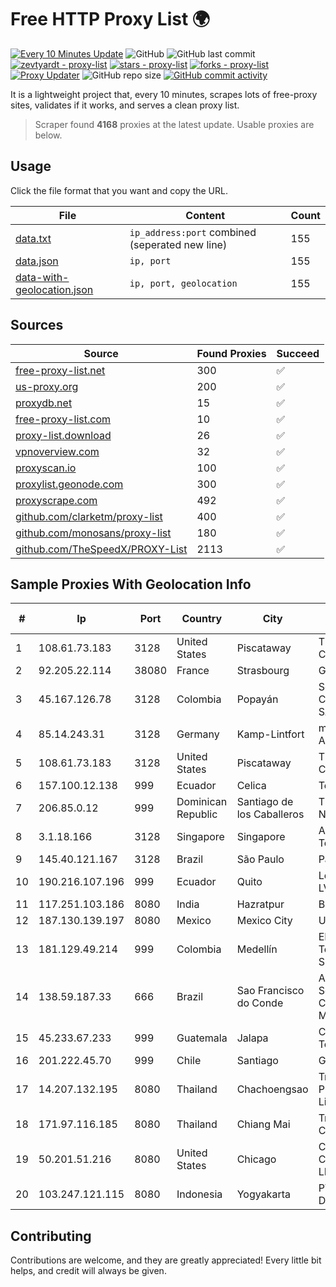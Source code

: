 
# Free HTTP Proxy List 🌍

[![Every 10 Minutes Update](https://github.com/mertguvencli/http-proxy-list/actions/workflows/main.yml/badge.svg?branch=main)](https://github.com/mertguvencli/http-proxy-list/actions/workflows/main.yml)
![GitHub](https://img.shields.io/github/license/mertguvencli/http-proxy-list)
![GitHub last commit](https://img.shields.io/github/last-commit/mertguvencli/http-proxy-list)
[![zevtyardt - proxy-list](https://img.shields.io/static/v1?label=zevtyardt&message=proxy-list&color=blue&logo=github)](https://github.com/zevtyardt/proxy-list "Go to GitHub repo")
[![stars - proxy-list](https://img.shields.io/github/stars/zevtyardt/proxy-list?style=social)](https://github.com/zevtyardt/proxy-list)
[![forks - proxy-list](https://img.shields.io/github/forks/zevtyardt/proxy-list?style=social)](https://github.com/zevtyardt/proxy-list)
[![Proxy Updater](https://github.com/zevtyardt/proxy-list/workflows/Proxy%20Updater/badge.svg)](https://github.com/zevtyardt/proxy-list/actions?query=workflow:"Proxy+Updater")
![GitHub repo size](https://img.shields.io/github/repo-size/zevtyardt/proxy-list)
[![GitHub commit activity](https://img.shields.io/github/commit-activity/m/zevtyardt/proxy-list?logo=commits)](https://github.com/zevtyardt/proxy-list/commits/main)

It is a lightweight project that, every 10 minutes, scrapes lots of free-proxy sites, validates if it works, and serves a clean proxy list.

> Scraper found **4168** proxies at the latest update. Usable proxies are below.

## Usage

Click the file format that you want and copy the URL.

|File|Content|Count|
|----|-------|-----|
|[data.txt](https://raw.githubusercontent.com/mertguvencli/http-proxy-list/main/proxy-list/data.txt)|`ip_address:port` combined (seperated new line)|155|
|[data.json](https://raw.githubusercontent.com/mertguvencli/http-proxy-list/main/proxy-list/data.json)|`ip, port`|155|
|[data-with-geolocation.json](https://raw.githubusercontent.com/mertguvencli/http-proxy-list/main/proxy-list/data-with-geolocation.json)|`ip, port, geolocation`|155|

## Sources

|Source|Found Proxies|Succeed|
|------|-------------|-------|
|[free-proxy-list.net](https://free-proxy-list.net)|300|✅|
|[us-proxy.org](https://www.us-proxy.org)|200|✅|
|[proxydb.net](http://proxydb.net)|15|✅|
|[free-proxy-list.com](https://free-proxy-list.com/?page=&port=&type%5B%5D=http&type%5B%5D=https&up_time=0&search=Search)|10|✅|
|[proxy-list.download](https://www.proxy-list.download/HTTP)|26|✅|
|[vpnoverview.com](https://vpnoverview.com/privacy/anonymous-browsing/free-proxy-servers)|32|✅|
|[proxyscan.io](https://www.proxyscan.io)|100|✅|
|[proxylist.geonode.com](https://proxylist.geonode.com/api/proxy-list?limit=300&page=1&sort_by=lastChecked&sort_type=desc&protocols=http,https)|300|✅|
|[proxyscrape.com](https://api.proxyscrape.com/v2/?request=displayproxies&protocol=http&timeout=10000&country=all&ssl=all&anonymity=all)|492|✅|
|[github.com/clarketm/proxy-list](https://raw.githubusercontent.com/clarketm/proxy-list/master/proxy-list-raw.txt)|400|✅|
|[github.com/monosans/proxy-list](https://raw.githubusercontent.com/monosans/proxy-list/main/proxies/http.txt)|180|✅|
|[github.com/TheSpeedX/PROXY-List](https://raw.githubusercontent.com/TheSpeedX/PROXY-List/master/http.txt)|2113|✅|


## Sample Proxies With Geolocation Info

|#|Ip|Port|Country|City|Internet Service Provider|
|-|--|----|-------|----|-------------------------|
|1|108.61.73.183|3128|United States|Piscataway|The Constant Company|
|2|92.205.22.114|38080|France|Strasbourg|GD MASS Network|
|3|45.167.126.78|3128|Colombia|Popayán|Sepcom Comunicaciones SAS|
|4|85.14.243.31|3128|Germany|Kamp-Lintfort|myLoc managed IT AG|
|5|108.61.73.183|3128|United States|Piscataway|The Constant Company|
|6|157.100.12.138|999|Ecuador|Celica|Telconet S.A|
|7|206.85.0.12|999|Dominican Republic|Santiago de los Caballeros|TELERY NETWORKS, S.R.L|
|8|3.1.18.166|3128|Singapore|Singapore|Amazon Technologies Inc.|
|9|145.40.121.167|3128|Brazil|São Paulo|Packet Host, Inc.|
|10|190.216.107.196|999|Ecuador|Quito|Level 3 ECUADOR LVLT S.A|
|11|117.251.103.186|8080|India|Hazratpur|BSNL Internet|
|12|187.130.139.197|8080|Mexico|Mexico City|Uninet S.A. de C.V.|
|13|181.129.49.214|999|Colombia|Medellín|EPM Telecomunicaciones S.A. E.S.P.|
|14|138.59.187.33|666|Brazil|Sao Francisco do Conde|Art Compus Serviços de Comunicação Multimídia Ltd|
|15|45.233.67.233|999|Guatemala|Jalapa|Conectividad Y Tecnologia S.A|
|16|201.222.45.70|999|Chile|Santiago|GRUPO ULLOA SpA|
|17|14.207.132.195|8080|Thailand|Chachoengsao|Triple T Broadband Public Company Limited|
|18|171.97.116.185|8080|Thailand|Chiang Mai|True Internet Corporation CO. Ltd.|
|19|50.201.51.216|8080|United States|Chicago|Comcast Cable Communications, LLC|
|20|103.247.121.115|8080|Indonesia|Yogyakarta|PT Media Sarana Data|



## Contributing

Contributions are welcome, and they are greatly appreciated! Every
little bit helps, and credit will always be given.

